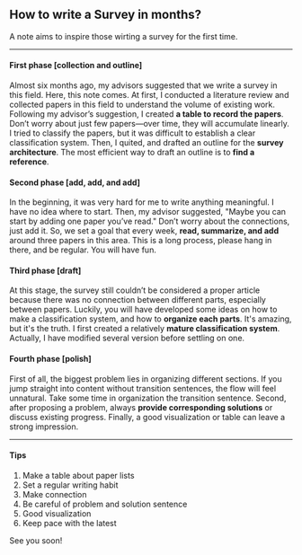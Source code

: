 ## How to write a Survey in months? 

A note aims to inspire those wirting a survey for the first time.

---

#### **First phase [collection and outline]**

Almost six months ago, my advisors suggested that we write a survey in this field. Here, this note comes. 
At first, I conducted a literature review and collected papers in this field to understand the volume of existing work. Following my advisor’s suggestion, I created **a table to record the papers**. Don’t worry about just few papers—over time, they will accumulate linearly.
I tried to classify the papers, but it was difficult to establish a clear classification system.
Then, I quited, and drafted an outline for the **survey architecture**. The most efficient way to draft an outline is to **find a reference**. 

#### **Second phase [add, add, and add]**

In the beginning, it was very hard for me to write anything meaningful. I have no idea where to start. Then, my advisor suggested, "Maybe you can start by adding one paper you’ve read." Don’t worry about the connections, just add it. So, we set a goal that every week, **read, summarize, and add** around three papers in this area. This is a long process, please hang in there, and be regular. You will have fun.

#### **Third phase [draft]**

At this stage, the survey still couldn’t be considered a proper article because there was no connection between different parts, especially between papers. 
Luckily, you will have developed some ideas on how to make a classification system, and how to **organize each parts**. It's amazing, but it's the truth.
I first created a relatively **mature classification system**. Actually, I have modified several version before settling on one.

#### **Fourth phase [polish]**

First of all, the biggest problem lies in organizing different sections. If you jump straight into content without transition sentences, the flow will feel unnatural. Take some time in organization the transition sentence.
Second, after proposing a problem, always **provide corresponding solutions** or discuss existing progress.
Finally, a good visualization or table can leave a strong impression.

___

#### **Tips**

1. Make a table about paper lists
2. Set a regular writing habit
3. Make connection
4. Be careful of problem and solution sentence 
5. Good visualization
6. Keep pace with the latest 

See you soon!